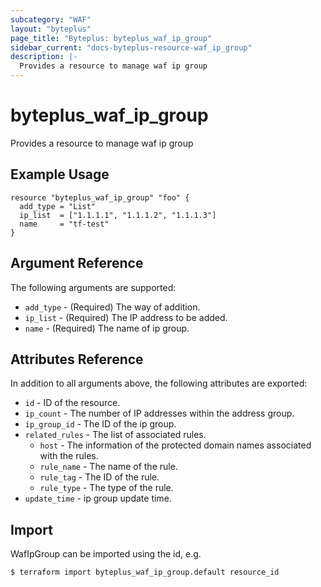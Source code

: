 ```yaml
---
subcategory: "WAF"
layout: "byteplus"
page_title: "Byteplus: byteplus_waf_ip_group"
sidebar_current: "docs-byteplus-resource-waf_ip_group"
description: |-
  Provides a resource to manage waf ip group
---
```

# byteplus_waf_ip_group
Provides a resource to manage waf ip group
## Example Usage
```hcl
resource "byteplus_waf_ip_group" "foo" {
  add_type = "List"
  ip_list  = ["1.1.1.1", "1.1.1.2", "1.1.1.3"]
  name     = "tf-test"
}
```
## Argument Reference
The following arguments are supported:
* `add_type` - (Required) The way of addition.
* `ip_list` - (Required) The IP address to be added.
* `name` - (Required) The name of ip group.

## Attributes Reference
In addition to all arguments above, the following attributes are exported:
* `id` - ID of the resource.
* `ip_count` - The number of IP addresses within the address group.
* `ip_group_id` - The ID of the ip group.
* `related_rules` - The list of associated rules.
    * `host` - The information of the protected domain names associated with the rules.
    * `rule_name` - The name of the rule.
    * `rule_tag` - The ID of the rule.
    * `rule_type` - The type of the rule.
* `update_time` - ip group update time.


## Import
WafIpGroup can be imported using the id, e.g.
```
$ terraform import byteplus_waf_ip_group.default resource_id
```


